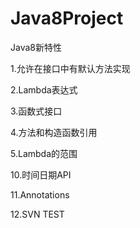 # Java8Project
Java8新特性

1.允许在接口中有默认方法实现

2.Lambda表达式

3.函数式接口

4.方法和构造函数引用

5.Lambda的范围

10.时间日期API

11.Annotations

12.SVN TEST

